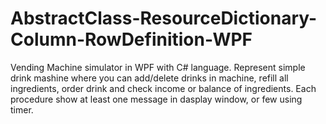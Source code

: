 # AbstractClass-ResourceDictionary-Column-RowDefinition-WPF
Vending Machine simulator in WPF with C# language.
Represent simple drink mashine where you can add/delete drinks in machine, refill all ingredients, order drink and check income or balance of ingredients.
Each procedure show at least one message in dasplay window, or few using timer.


